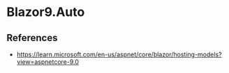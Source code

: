 # Blazor9.Auto

## References
- https://learn.microsoft.com/en-us/aspnet/core/blazor/hosting-models?view=aspnetcore-9.0
